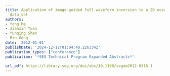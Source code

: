 ```yaml
---
title: Application of image-guided full waveform inversion to a 2D ocean-bottom cable
  data set
authors:
- Yong Ma
- Jianxin Yuan
- Yunqing Shen
- Bin Gong
date: '2012-01-01'
publishDate: '2024-12-12T01:04:48.226334Z'
publication_types: ["conference"]
publication: '*SEG Technical Program Expanded Abstracts*'

url_pdf: https://library.seg.org/doi/abs/10.1190/segam2012-0316.1
---
```

